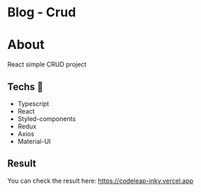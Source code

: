 # Blog - Crud
# About
React simple CRUD project
## Techs  🚀
* Typescript
* React
* Styled-components
* Redux
* Axios
* Material-UI

## Result
You can check the result here: https://codeleap-inky.vercel.app
